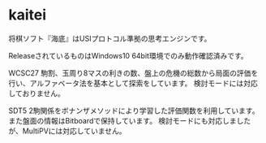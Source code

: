 # kaitei

将棋ソフト『海底』はUSIプロトコル準拠の思考エンジンです。

ReleaseされているものはWindows10 64bit環境でのみ動作確認済みです。

WCSC27
駒割、玉周り8マスの利きの数、盤上の危機の総数から局面の評価を行い、アルファベータ法を基本として探索をしています。
検討モードには対応しておりません。


SDT5
2駒関係をボナンザメソッドにより学習した評価関数を利用しています。また盤面の情報はBitboardで保持しています。
検討モードにも対応しましたが、MultiPVには対応していません。
